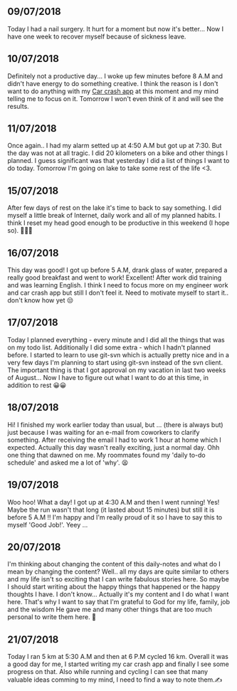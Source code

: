 
09/07/2018
---
Today I had a nail surgery. It hurt for a moment but now it's better... Now I have one week to recover myself because of sickness leave. 

10/07/2018
---
Definitely not a productive day... I woke up few minutes before 8 A.M and didn't have energy to do something creative. I think the reason is I don't want to do anything with my [Car crash app](https://github.com/bartoszdabek/4rescue) at this moment and my mind telling me to focus on it. Tomorrow I won't even think of it and will see the results. 

11/07/2018
---
Once again.. I had my alarm setted up at 4:50 A.M but got up at 7:30. But the day was not at all tragic. I did 20 kilometers on a bike and other things I planned. I guess significant was that yesterday I did a list of things I want to do today. Tomorrow I'm going on lake to take some rest of the life <3. 

15/07/2018
---
After few days of rest on the lake it's time to back to say something. I did myself a little break of Internet, daily work and all of my planned habits. I think I reset my head good enough to be productive in this weekend (I hope so). 💪💪💪

16/07/2018
---
This day was good! I got up before 5 A.M, drank glass of water, prepared a really good breakfast and went to work! Excellent! After work did training and was learning English. I think I need to focus more on my engineer work and car crash app but still I don't feel it. Need to motivate myself to start it.. don't know how yet 😒

17/07/2018
---
Today I planned everything - every minute and I did all the things that was on my todo list. Additionally I did some extra - which I hadn't planned before. I started to learn to use git-svn which is actually pretty nice and in a very few days I'm planning to start using git-svn instead of the svn client. The important thing is that I got approval on my vacation in last two weeks of August... Now I have to figure out what I want to do at this time, in addition to rest 😀😀


18/07/2018
---
Hi! I finished my work earlier today than usual, but ... (there is always but) just because I was waiting for an e-mail from coworkers to clarify something. After receiving the email I had to work 1 hour at home which I expected. Actually this day wasn't really exciting, just a normal day. Ohh one thing that dawned on me. My roommates found my 'daily to-do schedule' and asked me a lot of 'why'. 😫


19/07/2018
---
Woo hoo! What a day! I got up at 4:30 A.M and then I went running! Yes! Maybe the run wasn't that long (it lasted about 15 minutes) but still it is before 5 A.M !! I'm happy and I'm really proud of it so I have to say this to myself 'Good Job!'. Yeey ...


20/07/2018
---
I'm thinking about changing the content of this daily-notes and what do I mean by changing the content? Well.. all my days are quite similar to others and my life isn't so exciting that I can write fabulous stories here. So maybe I should start writing about the happy things that happened or the happy thoughts I have. I don't know... Actually it's my content and I do what I want here. That's why I want to say that I'm grateful to God for my life, family, job and the wisdom He gave me and many other things that are too much personal to write them here. 🤗

21/07/2018
---
Today I ran 5 km at 5:30 A.M and then at 6 P.M cycled 16 km. Overall it was a good day for me, I started writing my car crash app and finally I see some progress on that. Also while running and cycling I can see that many valuable ideas comming to my mind, I need to find a way to note them.✍️
